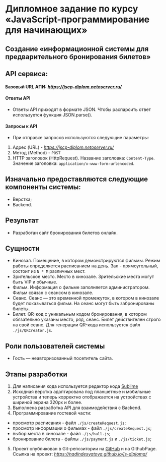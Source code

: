# Дипломное задание по курсу «JavaScript-программирование для начинающих»

## Создание «информационной системы для предварительного бронирования билетов»

## API сервиса:

#### Базовый URL АПИ: *https://jscp-diplom.netoserver.ru/*

#### Ответы API

* Ответы API приходят в формате JSON. Чтобы распарсить ответ используется функция JSON.parse().

#### Запросы к API

* При отправке запросов используются следующие параметры:

1. Адрес (URL) - *https://jscp-diplom.netoserver.ru/*
2. Метод (Method) - `POST`
3. HTTP заголовок (HttpRequest). Название заголовка: `Content-Type`. Значение заголовка: `application/x-www-form-urlencoded`.


## Изначально предоставляются следующие компоненты системы:

* Верстка;
* Backend.

## Результат

* Разработан сайт бронирования билетов онлайн.

## Сущности

* Кинозал. Помещение, в котором демонстрируются фильмы. Режим работы определяется расписанием на день. Зал - прямоугольный, состоит из `N * M` различных мест.
* Зрительское место. Место в кинозале. Зрительские места могут быть VIP и обычные.
* Фильм. Информация о фильме заполняется администратором. Фильм связан с сеансом в кинозале.
* Сеанс. Сеанс — это временной промежуток, в котором в кинозале будет показываться фильм. На сеанс могут быть забронированы билеты.
* Билет. QR-код c уникальным кодом бронирования, в котором обязательно указаны место, ряд, сеанс. Билет действителен строго на свой сеанс. Для генерации QR-кода используется файл `./js/QRCreator.js`.

## Роли пользователей системы

* Гость — неавторизованный посетитель сайта.

## Этапы разработки
1. Для написания кода используется редактор кода [Sublime][1]
2. Исходная верстка адаптирована под планшетные и мобильные устройства и теперь корректно отображается на устройствах с шириной экрана 320px и более.
3. Выполнена разработка API для взаимодействия с Backend.
4. Программирование гостевой части:
* просмотр расписания - файл `./js/createRequest.js`;
* просмотр информации о фильмах - файл `./js/createRequest.js`;
* выбор места в кинозале - файл `./js/hall.js`;
* бронирование билета - файлы `./js/payment.js` и `./js/ticket.js`;
5. Проект опубликован в Git-репозитории на [GitHub][2] и на GithubPage. Ссылка на проект: *https://nadindesyatova.github.io/js-diploma/*

[1]: https://www.sublimetext.com/
[2]: https://github.com/
